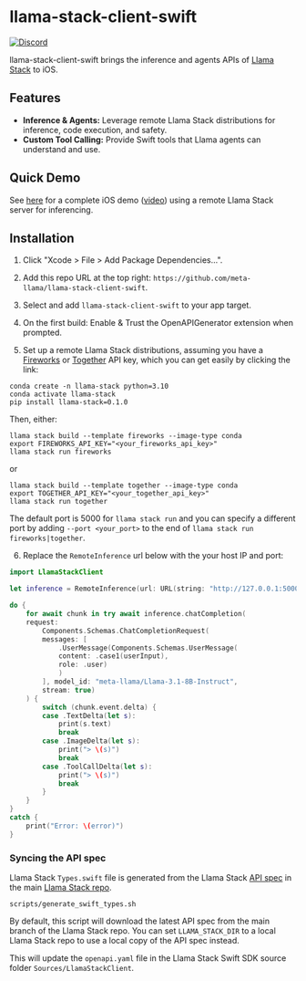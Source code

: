 # llama-stack-client-swift

[![Discord](https://img.shields.io/discord/1257833999603335178)](https://discord.gg/llama-stack)

llama-stack-client-swift brings the inference and agents APIs of [Llama Stack](https://github.com/meta-llama/llama-stack) to iOS.

## Features

- **Inference & Agents:** Leverage remote Llama Stack distributions for inference, code execution, and safety.
- **Custom Tool Calling:**  Provide Swift tools that Llama agents can understand and use.

## Quick Demo
See [here](https://github.com/meta-llama/llama-stack-apps/tree/ios_demo/examples/ios_quick_demo/iOSQuickDemo) for a complete iOS demo ([video](https://drive.google.com/file/d/1HnME3VmsYlyeFgsIOMlxZy5c8S2xP4r4/view?usp=sharing)) using a remote Llama Stack server for inferencing.

## Installation

1. Click "Xcode > File > Add Package Dependencies...".

2. Add this repo URL at the top right: `https://github.com/meta-llama/llama-stack-client-swift`.

3. Select and add `llama-stack-client-swift` to your app target.

4. On the first build: Enable & Trust the OpenAPIGenerator extension when prompted.

5. Set up a remote Llama Stack distributions, assuming you have a [Fireworks](https://fireworks.ai/account/api-keys) or [Together](https://api.together.ai/) API key, which you can get easily by clicking the link:

```
conda create -n llama-stack python=3.10
conda activate llama-stack
pip install llama-stack=0.1.0
```
Then, either:
```
llama stack build --template fireworks --image-type conda
export FIREWORKS_API_KEY="<your_fireworks_api_key>"
llama stack run fireworks
```
or
```
llama stack build --template together --image-type conda
export TOGETHER_API_KEY="<your_together_api_key>"
llama stack run together
```

The default port is 5000 for `llama stack run` and you can specify a different port by adding `--port <your_port>` to the end of `llama stack run fireworks|together`.

6. Replace the `RemoteInference` url below with the your host IP and port:

```swift
import LlamaStackClient

let inference = RemoteInference(url: URL(string: "http://127.0.0.1:5000")!)

do {
    for await chunk in try await inference.chatCompletion(
    request:
        Components.Schemas.ChatCompletionRequest(
        messages: [
            .UserMessage(Components.Schemas.UserMessage(
            content: .case1(userInput),
            role: .user)
            )
        ], model_id: "meta-llama/Llama-3.1-8B-Instruct",
        stream: true)
    ) {
        switch (chunk.event.delta) {
        case .TextDelta(let s):
            print(s.text)
            break
        case .ImageDelta(let s):
            print("> \(s)")
            break
        case .ToolCallDelta(let s):
            print("> \(s)")
            break
        }
    }
}
catch {
    print("Error: \(error)")
}
```

### Syncing the API spec

Llama Stack `Types.swift` file is generated from the Llama Stack [API spec](https://github.com/meta-llama/llama-stack/blob/main/docs/resources/llama-stack-spec.yaml) in the main [Llama Stack repo](https://github.com/meta-llama/llama-stack).

```
scripts/generate_swift_types.sh
```

By default, this script will download the latest API spec from the main branch of the Llama Stack repo. You can set `LLAMA_STACK_DIR` to a local Llama Stack repo to use a local copy of the API spec instead.

This will update the `openapi.yaml` file in the Llama Stack Swift SDK source folder `Sources/LlamaStackClient`.